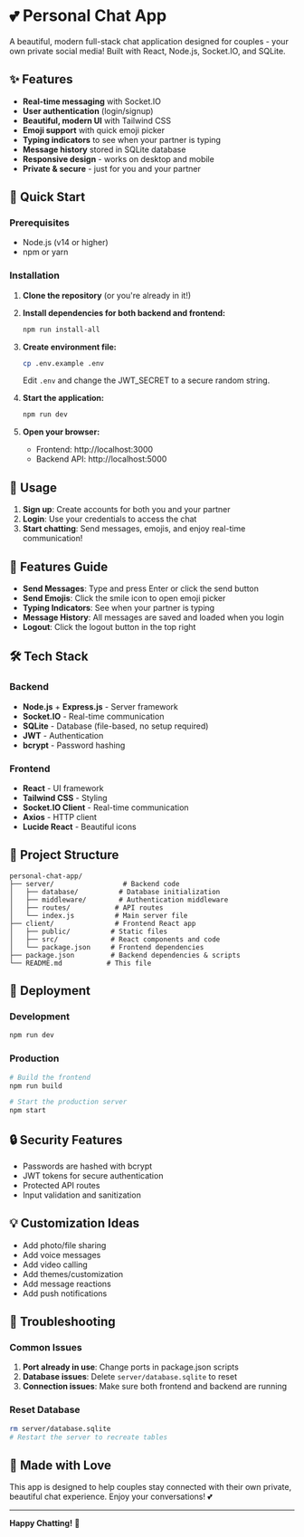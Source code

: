 # 💕 Personal Chat App

A beautiful, modern full-stack chat application designed for couples - your own private social media! Built with React, Node.js, Socket.IO, and SQLite.

## ✨ Features

- **Real-time messaging** with Socket.IO
- **User authentication** (login/signup)
- **Beautiful, modern UI** with Tailwind CSS
- **Emoji support** with quick emoji picker
- **Typing indicators** to see when your partner is typing
- **Message history** stored in SQLite database
- **Responsive design** - works on desktop and mobile
- **Private & secure** - just for you and your partner

## 🚀 Quick Start

### Prerequisites

- Node.js (v14 or higher)
- npm or yarn

### Installation

1. **Clone the repository** (or you're already in it!)

2. **Install dependencies for both backend and frontend:**
   ```bash
   npm run install-all
   ```

3. **Create environment file:**
   ```bash
   cp .env.example .env
   ```
   
   Edit `.env` and change the JWT_SECRET to a secure random string.

4. **Start the application:**
   ```bash
   npm run dev
   ```

5. **Open your browser:**
   - Frontend: http://localhost:3000
   - Backend API: http://localhost:5000

## 🔧 Usage

1. **Sign up**: Create accounts for both you and your partner
2. **Login**: Use your credentials to access the chat
3. **Start chatting**: Send messages, emojis, and enjoy real-time communication!

## 📱 Features Guide

- **Send Messages**: Type and press Enter or click the send button
- **Send Emojis**: Click the smile icon to open emoji picker
- **Typing Indicators**: See when your partner is typing
- **Message History**: All messages are saved and loaded when you login
- **Logout**: Click the logout button in the top right

## 🛠️ Tech Stack

### Backend
- **Node.js** + **Express.js** - Server framework
- **Socket.IO** - Real-time communication
- **SQLite** - Database (file-based, no setup required)
- **JWT** - Authentication
- **bcrypt** - Password hashing

### Frontend
- **React** - UI framework
- **Tailwind CSS** - Styling
- **Socket.IO Client** - Real-time communication
- **Axios** - HTTP client
- **Lucide React** - Beautiful icons

## 📁 Project Structure

```
personal-chat-app/
├── server/                 # Backend code
│   ├── database/          # Database initialization
│   ├── middleware/        # Authentication middleware
│   ├── routes/           # API routes
│   └── index.js          # Main server file
├── client/               # Frontend React app
│   ├── public/          # Static files
│   ├── src/             # React components and code
│   └── package.json     # Frontend dependencies
├── package.json         # Backend dependencies & scripts
└── README.md           # This file
```

## 🚀 Deployment

### Development
```bash
npm run dev
```

### Production
```bash
# Build the frontend
npm run build

# Start the production server
npm start
```

## 🔒 Security Features

- Passwords are hashed with bcrypt
- JWT tokens for secure authentication
- Protected API routes
- Input validation and sanitization

## 💡 Customization Ideas

- Add photo/file sharing
- Add voice messages
- Add video calling
- Add themes/customization
- Add message reactions
- Add push notifications

## 🐛 Troubleshooting

### Common Issues

1. **Port already in use**: Change ports in package.json scripts
2. **Database issues**: Delete `server/database.sqlite` to reset
3. **Connection issues**: Make sure both frontend and backend are running

### Reset Database
```bash
rm server/database.sqlite
# Restart the server to recreate tables
```

## 💝 Made with Love

This app is designed to help couples stay connected with their own private, beautiful chat experience. Enjoy your conversations! 💕

---

**Happy Chatting!** 🥰
